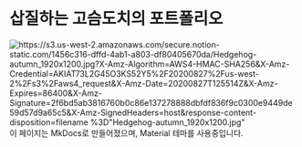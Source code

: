 # 삽질하는 고슴도치의 포트폴리오
![https://s3.us-west-2.amazonaws.com/secure.notion-static.com/1456c316-dffd-4ab1-a803-df80405670da/Hedgehog-autumn_1920x1200.jpg?X-Amz-Algorithm=AWS4-HMAC-SHA256&X-Amz-Credential=AKIAT73L2G45O3KS52Y5%2F20200827%2Fus-west-2%2Fs3%2Faws4_request&X-Amz-Date=20200827T125514Z&X-Amz-Expires=86400&X-Amz-Signature=2f6bd5ab3816760b0c86e137278888dbfdf836f9c0300e9449de59d57d9a65c5&X-Amz-SignedHeaders=host&response-content-disposition=filename %3D"Hedgehog-autumn_1920x1200.jpg"](https://s3.us-west-2.amazonaws.com/secure.notion-static.com/1456c316-dffd-4ab1-a803-df80405670da/Hedgehog-autumn_1920x1200.jpg?X-Amz-Algorithm=AWS4-HMAC-SHA256&X-Amz-Credential=AKIAT73L2G45O3KS52Y5%2F20200827%2Fus-west-2%2Fs3%2Faws4_request&X-Amz-Date=20200827T125514Z&X-Amz-Expires=86400&X-Amz-Signature=2f6bd5ab3816760b0c86e137278888dbfdf836f9c0300e9449de59d57d9a65c5&X-Amz-SignedHeaders=host&response-content-disposition=filename%20%3D%22Hedgehog-autumn_1920x1200.jpg%22)
이 페이지는 MkDocs로 만들어졌으며, Material 테마를 사용중입니다.